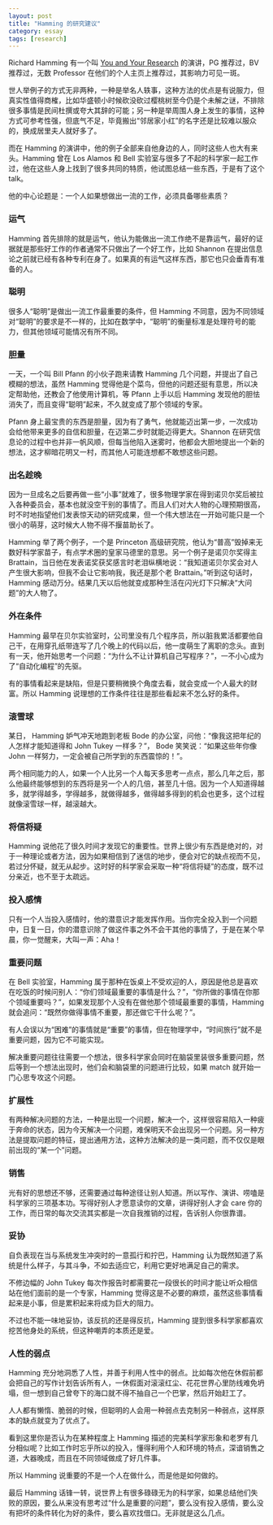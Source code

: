 ```yaml
---
layout: post
title: "Hamming 的研究建议"
category: essay
tags: [research]
---
```




Richard Hamming 有一个叫 [You and Your Research](http://www.cs.virginia.edu/~robins/YouAndYourResearch.html) 的演讲，PG 推荐过，BV 推荐过，无数 Professor 在他们的个人主页上推荐过，其影响力可见一斑。



世人举例子的方式无非两种，一种是举名人轶事，这种方法的优点是有说服力，但真实性值得商榷，比如华盛顿小时候砍没砍过樱桃树至今仍是个未解之谜，不排除很多事情是民间杜撰或夸大其辞的可能；另一种是举周围人身上发生的事情，这种方式可参考性强，但底气不足，毕竟搬出“邻居家小红”的名字还是比较难以服众的，换成居里夫人就好多了。


而在 Hamming 的演讲中，他的例子全部来自他身边的人，同时这些人也大有来头。Hamming 曾在 Los Alamos 和 Bell 实验室与很多了不起的科学家一起工作过，他在这些人身上找到了很多共同的特质，他试图总结一些东西，于是有了这个 talk。


他的中心论题是：一个人如果想做出一流的工作，必须具备哪些素质？


### 运气


Hamming 首先排除的就是运气，他认为能做出一流工作绝不是靠运气，最好的证据就是那些好工作的作者通常不只做出了一个好工作，比如 Shannon 在提出信息论之前就已经有各种专利在身了。如果真的有运气这样东西，那它也只会垂青有准备的人。


### 聪明


很多人“聪明”是做出一流工作最重要的条件，但 Hamming 不同意，因为不同领域对“聪明”的要求是不一样的，比如在数学中，“聪明”的衡量标准是处理符号的能力，但其他领域可能情况有所不同。


### 胆量

一天，一个叫 Bill Pfann 的小伙子跑来请教 Hamming 几个问题，并提出了自己模糊的想法，虽然 Hamming 觉得他是个菜鸟，但他的问题还挺有意思，所以决定帮助他，还教会了他使用计算机，等 Pfann 上手以后 Hamming 发现他的胆怯消失了，而且变得“聪明”起来，不久就变成了那个领域的专家。


Pfann 身上最宝贵的东西是胆量，因为有了勇气，他就能迈出第一步，一次成功会给他带来更多的自信和胆量，在迈第二步时就能迈得更大。Shannon 在研究信息论的过程中也并非一帆风顺，但每当他陷入迷雾时，他都会大胆地提出一个新的想法，这才柳暗花明又一村，而其他人可能连想都不敢想这些问题。


### 出名趁晚


因为一旦成名之后要再做一些“小事”就难了，很多物理学家在得到诺贝尔奖后被拉入各种委员会，基本也就没空干别的事情了。而且人们对大人物的心理预期很高，时不时地指望他们发表惊天动的研究成果，但一个伟大想法在一开始可能只是一个很小的萌芽，这时候大人物不得不揠苗助长了。


Hamming 举了两个例子，一个是 Princeton 高级研究院，他认为“普高”毁掉来无数好科学家苗子，有点学术圈的皇家马德里的意思。另一个例子是诺贝尔奖得主 Brattain，当日他在发表诺奖获奖感言时老泪纵横地说：“我知道诺贝尔奖会对人产生很大影响，但我不会让它影响我，我还是那个老 Brattain。”听到这句话时，Hamming 感动万分。结果几天以后他就变成那种生活在闪光灯下只解决“大问题”的大人物了。



### 外在条件


Hamming 最早在贝尔实验室时，公司里没有几个程序员，所以脏我累活都要他自己干，在用穿孔纸带连写了几个晚上的代码以后，他一度萌生了离职的念头。直到有一天，他开始思考一个问题：“为什么不让计算机自己写程序？”，一不小心成为了“自动化编程”的先驱。


有的事情看起来是缺陷，但是只要稍微换个角度去看，就会变成一个人最大的财富。所以 Hamming 说理想的工作条件往往是那些看起来不怎么好的条件。



### 滚雪球


某日， Hamming 妒气冲天地跑到老板 Bode 的办公室，问他：“像我这把年纪的人怎样才能知道得和 John Tukey 一样多？”， Bode 笑笑说：“如果这些年你像 John 一样努力，一定会被自己所学到的东西震惊的！”。


两个相同能力的人，如果一个人比另一个人每天多思考一点点，那么几年之后，那么他最终能够想到的东西将是另一个人的几倍，甚至几十倍。因为一个人知道得越多，就学得越多，学得越多，就做得越多，做得越多得到的机会也更多，这个过程就像滚雪球一样，越滚越大。



### 将信将疑


Hamming 说他花了很久时间才发现它的重要性。世界上很少有东西是绝对的，对于一种理论或者方法，因为如果相信到了迷信的地步，便会对它的缺点视而不见，若过分怀疑，就无从起步。这时好的科学家会采取一种“将信将疑”的态度，既不过分亲近，也不至于太疏远。



### 投入感情


只有一个人当投入感情时，他的潜意识才能发挥作用。当你完全投入到一个问题中，日复一日，你的潜意识除了做这件事之外不会干其他的事情了，于是在某个早晨，你一觉醒来，大叫一声：Aha！



### 重要问题


在 Bell 实验室，Hamming 属于那种在饭桌上不受欢迎的人，原因是他总是喜欢在吃饭的时候问别人：“你们领域最重要的事情是什么？”，“你所做的事情在你那个领域重要吗？”，如果发现那个人没有在做他那个领域最重要的事情，Hamming 就会追问：“既然你做得事情不重要，那还做它干什么呢？”。


有人会误以为“困难”的事情就是“重要”的事情，但在物理学中，“时间旅行”就不是重要问题，因为它不可能实现。


解决重要问题往往需要一个想法，很多科学家会同时在脑袋里装很多重要问题，然后等到一个想法出现时，他们会和脑袋里的问题进行比较，如果 match 就开始一门心思专攻这个问题。


### 扩展性


有两种解决问题的方法，一种是出现一个问题，解决一个，这样很容易陷入一种疲于奔命的状态，因为今天解决一个问题，难保明天不会出现另一个问题。另一种方法是提取问题的特征，提出通用方法，这种方法解决的是一类问题，而不仅仅是眼前出现的“某一个”问题。


### 销售


光有好的思想还不够，还需要通过每种途径让别人知道。所以写作、演讲、唠嗑是科学家的三项基本功。写得好别人才愿意读你的文章，讲得好别人才会 care 你的工作，而日常的每次交流其实都是一次自我推销的过程，告诉别人你很靠谱。


### 妥协



自负表现在当与系统发生冲突时的一意孤行和拧巴，Hamming 认为既然知道了系统是什么样子，与其斗争，不如去适应它，利用它更好地满足自己的需求。


不修边幅的 John Tukey 每次作报告时都需要花一段很长的时间才能让听众相信站在他们面前的是一个专家，Hamming 觉得这是不必要的麻烦，虽然这些事情看起来是小事，但是累积起来将成为巨大的阻力。


不过也不能一味地妥协，该反抗的还是得反抗，Hamming 提到很多科学家都喜欢挖苦他身处的系统，但这种嘲弄的本质还是爱。


### 人性的弱点


Hamming 充分地洞悉了人性，并善于利用人性中的弱点。比如每次他在休假前都会把自己的写作计划告诉所有人，一休假面对滚滚红尘、花花世界心里防线难免坍塌，但一想到自己曾夸下的海口就不得不抽自己一个巴掌，然后开始赶工了。


人人都有懒惰、脆弱的时候，但聪明的人会用一种弱点去克制另一种弱点，这样原本的缺点就变为了优点了。



看到这里你是否认为在某种程度上 Hamming 描述的完美科学家形象和老罗有几分相似呢？比如工作时忘乎所以的投入，懂得利用个人和环境的特点，深谙销售之道，大器晚成，而且在不同领域做成了好几件事。


所以 Hamming 说重要的不是一个人在做什么，而是他是如何做的。


最后 Hamming 话锋一转，说世界上有很多碌碌无为的科学家，如果总结他们失败的原因，要么从来没有思考过“什么是重要的问题”，要么没有投入感情，要么没有把坏的条件转化为好的条件，要么喜欢找借口。无非就是这么几点。

